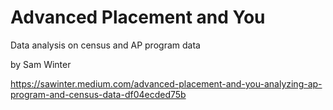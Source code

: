 Advanced Placement and You
==========================
Data analysis on census and AP program data

by Sam Winter

https://sawinter.medium.com/advanced-placement-and-you-analyzing-ap-program-and-census-data-df04ecded75b
